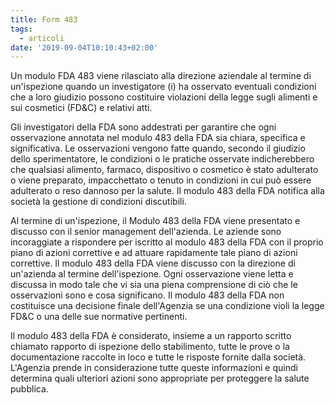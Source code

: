 ```yaml
---
title: Form 483
tags:
  - articoli
date: '2019-09-04T10:10:43+02:00'
---
```

Un modulo FDA 483 viene rilasciato alla direzione aziendale al termine di un'ispezione quando un investigatore (i) ha osservato eventuali condizioni che a loro giudizio possono costituire violazioni della legge sugli alimenti e sui cosmetici (FD&C) e relativi atti. 

Gli investigatori della FDA sono addestrati per garantire che ogni osservazione annotata nel modulo 483 della FDA sia chiara, specifica e significativa. Le osservazioni vengono fatte quando, secondo il giudizio dello sperimentatore, le condizioni o le pratiche osservate indicherebbero che qualsiasi alimento, farmaco, dispositivo o cosmetico è stato adulterato o viene preparato, impacchettato o tenuto in condizioni in cui può essere adulterato o reso dannoso per la salute. Il modulo 483 della FDA notifica alla società la gestione di condizioni discutibili. 

Al termine di un'ispezione, il Modulo 483 della FDA viene presentato e discusso con il senior management dell'azienda. Le aziende sono incoraggiate a rispondere per iscritto al modulo 483 della FDA con il proprio piano di azioni correttive e ad attuare rapidamente tale piano di azioni correttive. Il modulo 483 della FDA viene discusso con la direzione di un'azienda al termine dell'ispezione. Ogni osservazione viene letta e discussa in modo tale che vi sia una piena comprensione di ciò che le osservazioni sono e cosa significano. Il modulo 483 della FDA non costituisce una decisione finale dell'Agenzia se una condizione violi la legge FD&C o una delle sue normative pertinenti. 

Il modulo 483 della FDA è considerato, insieme a un rapporto scritto chiamato rapporto di ispezione dello stabilimento, tutte le prove o la documentazione raccolte in loco e tutte le risposte fornite dalla società. L'Agenzia prende in considerazione tutte queste informazioni e quindi determina quali ulteriori azioni sono appropriate per proteggere la salute pubblica.
